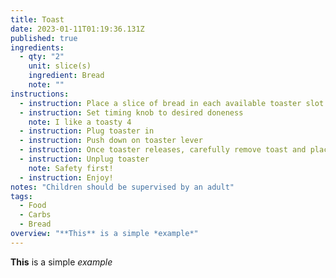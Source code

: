 ```yaml
---
title: Toast
date: 2023-01-11T01:19:36.131Z
published: true
ingredients:
  - qty: "2"
    unit: slice(s)
    ingredient: Bread
    note: ""
instructions:
  - instruction: Place a slice of bread in each available toaster slot
  - instruction: Set timing knob to desired doneness
    note: I like a toasty 4
  - instruction: Plug toaster in
  - instruction: Push down on toaster lever
  - instruction: Once toaster releases, carefully remove toast and place on serving plate
  - instruction: Unplug toaster
    note: Safety first!
  - instruction: Enjoy!
notes: "Children should be supervised by an adult"
tags:
  - Food
  - Carbs
  - Bread
overview: "**This** is a simple *example*"
---
```

**This** is a simple *example*
